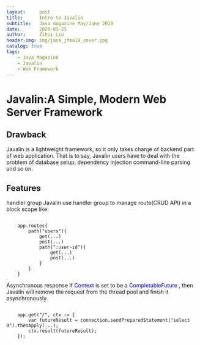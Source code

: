 ```yaml
---
layout:     post
title:      Intro to Javalin
subtitle:   Java magazine May/June 2019
date:       2020-03-25
author:     Zihui Liu
header-img: img/java_jfma19_cover.jpg
catalog: true
tags:
    - Java Magazine
    - Javalin
    - Web Framework
---
```


# Javalin:A Simple, Modern Web Server Framework

## Drawback
Javalin is a lightweight framework, so it only takes charge of backend part of web application. That is to say, Javalin users have to deal with the problem of database setup, dependency injection command-line parsing and so on.

## Features
handler group
Javalin use handler group to manage route(CRUD API) in a block scope like:
<pre><code>
    app.routes{
        path("users"){
            get(...)
            post(...)
            path(":user-id"){
                get(...)
                post(...)
            }
        }
    }
</code></pre>

Asynchronous response
If <span style="color: blue">Context </span> is set to be a <span style="color: blue"> CompletableFuture  </span>, then Javalin will remove the request from the thread pool and finish it asynchronously.
<pre><code>
    app.get("/", ctx -> {
        var futureResult = connection.sendPreparedStatement("select 0").thenApply(...);
        ctx.result(futureResult);
    });
</code></pre>
